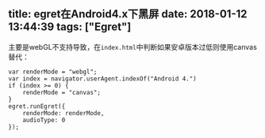 title: egret在Android4.x下黑屏
date: 2018-01-12 13:44:39
tags: ["Egret"]
---
主要是webGL不支持导致，在`index.html`中判断如果安卓版本过低则使用canvas替代：
```
var renderMode = "webgl";
var index = navigator.userAgent.indexOf("Android 4.")
if (index >= 0) {
    renderMode = "canvas";
}
egret.runEgret({
    renderMode: renderMode,
    audioType: 0
});
```